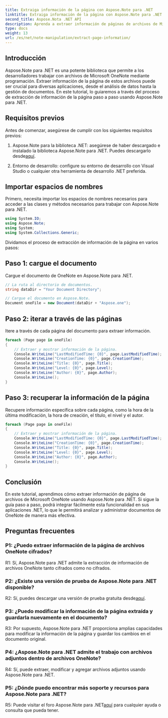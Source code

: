 ```yaml
---
title: Extraiga información de la página con Aspose.Note para .NET
linktitle: Extraiga información de la página con Aspose.Note para .NET
second_title: Aspose.Nota .NET API
description: Aprenda a extraer información de páginas de archivos de Microsoft OneNote usando Aspose.Note para .NET. Este completo tutorial le guiará a través del proceso paso a paso.
type: docs
weight: 13
url: /es/net/note-manipulation/extract-page-information/
---
```

## Introducción

Aspose.Note para .NET es una potente biblioteca que permite a los desarrolladores trabajar con archivos de Microsoft OneNote mediante programación. Extraer información de la página de estos archivos puede ser crucial para diversas aplicaciones, desde el análisis de datos hasta la gestión de documentos. En este tutorial, lo guiaremos a través del proceso de extracción de información de la página paso a paso usando Aspose.Note para .NET.

## Requisitos previos

Antes de comenzar, asegúrese de cumplir con los siguientes requisitos previos:

1.  Aspose.Note para la biblioteca .NET: asegúrese de haber descargado e instalado la biblioteca Aspose.Note para .NET. Puedes descargarlo desde[aquí](https://releases.aspose.com/note/net/).

2. Entorno de desarrollo: configure su entorno de desarrollo con Visual Studio o cualquier otra herramienta de desarrollo .NET preferida.

## Importar espacios de nombres

Primero, necesita importar los espacios de nombres necesarios para acceder a las clases y métodos necesarios para trabajar con Aspose.Note para .NET.

```csharp
using System.IO;
using Aspose.Note;
using System;
using System.Collections.Generic;
```

Dividamos el proceso de extracción de información de la página en varios pasos:

## Paso 1: cargue el documento

Cargue el documento de OneNote en Aspose.Note para .NET.

```csharp
// La ruta al directorio de documentos.
string dataDir = "Your Document Directory";

// Cargue el documento en Aspose.Note.
Document oneFile = new Document(dataDir + "Aspose.one");
```

## Paso 2: iterar a través de las páginas

Itere a través de cada página del documento para extraer información.

```csharp
foreach (Page page in oneFile)
{
    // Extraer y mostrar información de la página.
    Console.WriteLine("LastModifiedTime: {0}", page.LastModifiedTime);
    Console.WriteLine("CreationTime: {0}", page.CreationTime);
    Console.WriteLine("Title: {0}", page.Title);
    Console.WriteLine("Level: {0}", page.Level);
    Console.WriteLine("Author: {0}", page.Author);
    Console.WriteLine();
}
```

## Paso 3: recuperar la información de la página

Recupere información específica sobre cada página, como la hora de la última modificación, la hora de creación, el título, el nivel y el autor.

```csharp
foreach (Page page in oneFile)
{
    // Extraer y mostrar información de la página.
    Console.WriteLine("LastModifiedTime: {0}", page.LastModifiedTime);
    Console.WriteLine("CreationTime: {0}", page.CreationTime);
    Console.WriteLine("Title: {0}", page.Title);
    Console.WriteLine("Level: {0}", page.Level);
    Console.WriteLine("Author: {0}", page.Author);
    Console.WriteLine();
}
```

## Conclusión

En este tutorial, aprendimos cómo extraer información de página de archivos de Microsoft OneNote usando Aspose.Note para .NET. Si sigue la guía paso a paso, podrá integrar fácilmente esta funcionalidad en sus aplicaciones .NET, lo que le permitirá analizar y administrar documentos de OneNote de manera más efectiva.

## Preguntas frecuentes

### P1: ¿Puedo extraer información de la página de archivos OneNote cifrados?

R1: Sí, Aspose.Note para .NET admite la extracción de información de archivos OneNote tanto cifrados como no cifrados.

### P2: ¿Existe una versión de prueba de Aspose.Note para .NET disponible?

 R2: Sí, puedes descargar una versión de prueba gratuita desde[aquí](https://releases.aspose.com/).

### P3: ¿Puedo modificar la información de la página extraída y guardarla nuevamente en el documento?

R3: Por supuesto, Aspose.Note para .NET proporciona amplias capacidades para modificar la información de la página y guardar los cambios en el documento original.

### P4: ¿Aspose.Note para .NET admite el trabajo con archivos adjuntos dentro de archivos OneNote?

R4: Sí, puede extraer, modificar y agregar archivos adjuntos usando Aspose.Note para .NET.

### P5: ¿Dónde puedo encontrar más soporte y recursos para Aspose.Note para .NET?

 R5: Puede visitar el foro Aspose.Note para .NET[aquí](https://forum.aspose.com/c/note/28) para cualquier ayuda o consulta que pueda tener.